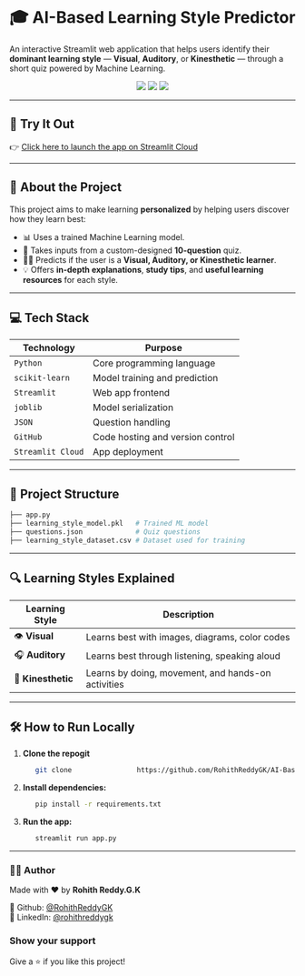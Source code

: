# 🎓 AI-Based Learning Style Predictor

An interactive Streamlit web application that helps users identify their **dominant learning style** — **Visual**, **Auditory**, or **Kinesthetic** — through a short quiz powered by Machine Learning.

<div align="center">
  <img src="https://img.shields.io/badge/Built%20With-Streamlit-%23FF4B4B?style=for-the-badge&logo=streamlit&logoColor=white"/>
  <img src="https://img.shields.io/badge/Python-ML-blue?style=for-the-badge&logo=python"/>
  <img src="https://img.shields.io/badge/Status-Deployed-brightgreen?style=for-the-badge"/>
</div>

---

## 📌 Try It Out

👉 [Click here to launch the app on Streamlit Cloud](https://ai-based-learning-style-predictor-kgqy7zfx4dmnpcwxdyqddy.streamlit.app/)

---

## 🧠 About the Project

This project aims to make learning **personalized** by helping users discover how they learn best:

- 📊 Uses a trained Machine Learning model.
- 📝 Takes inputs from a custom-designed **10-question** quiz.
- 🧑‍🏫 Predicts if the user is a **Visual, Auditory, or Kinesthetic learner**.
- 💡 Offers **in-depth explanations**, **study tips**, and **useful learning resources** for each style.

---

## 💻 Tech Stack

| Technology     | Purpose                             |
|----------------|-------------------------------------|
| `Python`       | Core programming language           |
| `scikit-learn` | Model training and prediction       |
| `Streamlit`    | Web app frontend                    |
| `joblib`       | Model serialization                 |
| `JSON`         | Question handling                   |
| `GitHub`       | Code hosting and version control    |
| `Streamlit Cloud` | App deployment                   |

---

## 📂 Project Structure

```bash
├── app.py                    
├── learning_style_model.pkl   # Trained ML model 
├── questions.json             # Quiz questions 
├── learning_style_dataset.csv # Dataset used for training 
```
---

## 🔍 Learning Styles Explained

| Learning Style | Description |
|----------------|-------------|
| 👁️ **Visual**   | Learns best with images, diagrams, color codes |
| 🎧 **Auditory** | Learns best through listening, speaking aloud |
| 🤸 **Kinesthetic** | Learns by doing, movement, and hands-on activities |

---

## 🛠 How to Run Locally

1. **Clone the repogit**
   ```bash
      git clone                https://github.com/RohithReddyGK/AI-Based-Learning-Style-Predictor.git
   ```
2. **Install dependencies:**
   ```bash
      pip install -r requirements.txt
   ```
3. **Run the app:**
   ```bash
      streamlit run app.py
   ```
---

### 🙋‍♂️ Author 
Made with ❤️ by **Rohith Reddy.G.K**

🔗 Github: [@RohithReddyGK](https://github.com/RohithReddyGK)  
🔗 LinkedIn: [@rohithreddygk](https://linkedin.com/in/rohithreddygk)

### Show your support
Give a ⭐️ if you like this project!
